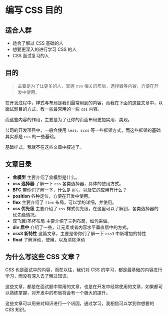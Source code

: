 # 编写 CSS 目的

## 适合人群

- 适合了解过 CSS 基础的人
- 想要更深入的进行学习 CSS 的人
- CSS 面试复习的人

## 目的

> 主要是为了让更多的人，掌握 css 相关的布局，选择器等内容，方便在开发中使用。

在开发过程中，样式与布局是我们最常用到的内容，而我在下面的这些文章中，以面试题目的方式，教一些最常用的一些 `css` 内容。

而这些内容的作用，主要是为了让你的页面布局更加实用、美观。

公司的开发项目中，一般会使用 `less、scss` 等一些框架方式，而这些框架的基础其实都是 `css` 的一些基础。

基础样式，我就不在这些文章中叙述了。

## 文章目录

- **盒模型**
  主要介绍了盒模型是什么。
- **css 选择器**
  了解一下 `css` 各类选择器，具体的使用方式。
- **BFC**
  带你们了解一下，什么是 `BFC`，以及它的应用有什么？
- **position**
  各种定位，方便在开发中使用。
- **flex**
  主要介绍了 `flex` 布局，可以学的详细，并使用。
- **css 优先级**
  主要介绍了 `css` 样式优先级，在这里可以了解到，各类选择器的优先级情况。
- 双飞翼/圣杯布局
  主要介绍了三列布局，如何来做。
- **div 居中**
  介绍了一些，让元素或者内容水平垂直居中的方式。
- **css3 新特性**
  这篇文章，主要是带你们了解一下 `css3` 中新增加的特性
- **float**
  了解浮动，使用，以及清除浮动

## 为什么写这些 CSS 文章？

CSS 也是面试中的内容，而在以往，我们对 CSS 的学习，都是最基础的内容进行学习，而没有深入去了解过知识。

这些文章，都是在面试题中常用的文章，也是在开发中经常使用的文章，如果都可以熟练掌握，对开发中的布局将会有一个极大的提升。

这些文章可以用来对知识进行一个巩固，通过学习，我相信可以学到你想要的 CSS 知识。
